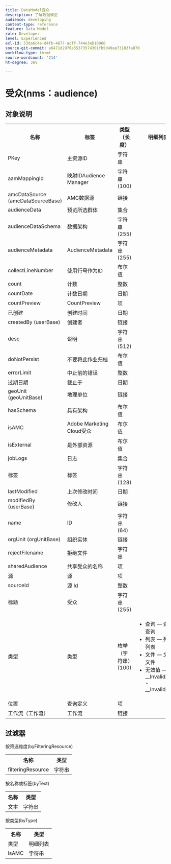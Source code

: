 ```yaml
---
title: DataModel受众
description: 了解数据模型
audience: developing
content-type: reference
feature: Data Model
role: Developer
level: Experienced
exl-id: 53da6c4e-d4fb-4677-acff-744e3eb10960
source-git-commit: a6471d2970a55373574301fb5d49ee73103fa870
workflow-type: tm+mt
source-wordcount: '214'
ht-degree: 36%

---
```


# 受众(nms：audience)

## 对象说明

<table>
               <tr>
                  <th>名称</th>
                  <th>标签</th>
                  <th>类型（长度）</th>
                  <th>明细列表值</th>
               </tr>
               <tr>
                  <td>PKey</td>
                  <td>主资源ID</td>
                  <td>字符串 </td>
                  <td> </td>
               </tr>
               <tr>
                  <td>aamMappingId</td>
                  <td>映射IDAudience Manager</td>
                  <td>字符串(100)</td>
                  <td> </td>
               </tr>
               <tr>
                  <td>amcDataSource (amcDataSourceBase)</td>
                  <td>AMC数据源</td>
                  <td>链接 </td>
                  <td> </td>
               </tr>
               <tr>
                  <td>audienceData</td>
                  <td>预览所选群体</td>
                  <td>集合 </td>
                  <td> </td>
               </tr>
               <tr>
                  <td>audienceDataSchema</td>
                  <td>数据架构</td>
                  <td>字符串(255)</td>
                  <td> </td>
               </tr>
               <tr>
                  <td>audienceMetadata</td>
                  <td>AudienceMetadata</td>
                  <td>字符串(255)</td>
                  <td> </td>
               </tr>
               <tr>
                  <td>collectLineNumber</td>
                  <td>使用行号作为ID</td>
                  <td>布尔值 </td>
                  <td> </td>
               </tr>
               <tr>
                  <td>count</td>
                  <td>计数</td>
                  <td>整数 </td>
                  <td> </td>
               </tr>
               <tr>
                  <td>countDate</td>
                  <td>计数日期</td>
                  <td>日期 </td>
                  <td> </td>
               </tr>
               <tr>
                  <td>countPreview</td>
                  <td>CountPreview</td>
                  <td>项 </td>
                  <td> </td>
               </tr>
               <tr>
                  <td>已创建</td>
                  <td>创建时间</td>
                  <td>日期 </td>
                  <td> </td>
               </tr>
               <tr>
                  <td>createdBy (userBase)</td>
                  <td>创建者</td>
                  <td>链接 </td>
                  <td> </td>
               </tr>
               <tr>
                  <td>desc</td>
                  <td>说明</td>
                  <td>字符串(512)</td>
                  <td> </td>
               </tr>
               <tr>
                  <td>doNotPersist</td>
                  <td>不要将此作业归档</td>
                  <td>布尔值 </td>
                  <td> </td>
               </tr>
               <tr>
                  <td>errorLimit</td>
                  <td>中止前的错误</td>
                  <td>整数 </td>
                  <td> </td>
               </tr>
               <tr>
                  <td>过期日期</td>
                  <td>截止于</td>
                  <td>日期 </td>
                  <td> </td>
               </tr>
               <tr>
                  <td>geoUnit (geoUnitBase)</td>
                  <td>地理单位</td>
                  <td>链接 </td>
                  <td> </td>
               </tr>
               <tr>
                  <td>hasSchema</td>
                  <td>具有架构</td>
                  <td>布尔值 </td>
                  <td> </td>
               </tr>
               <tr>
                  <td>isAMC</td>
                  <td>Adobe Marketing Cloud受众</td>
                  <td>布尔值 </td>
                  <td> </td>
               </tr>
               <tr>
                  <td>isExternal</td>
                  <td>是外部资源</td>
                  <td>布尔值 </td>
                  <td> </td>
               </tr>
               <tr>
                  <td>jobLogs</td>
                  <td>日志</td>
                  <td>集合 </td>
                  <td> </td>
               </tr>
               <tr>
                  <td>标签</td>
                  <td>标签</td>
                  <td>字符串(128)</td>
                  <td> </td>
               </tr>
               <tr>
                  <td>lastModified</td>
                  <td>上次修改时间</td>
                  <td>日期 </td>
                  <td> </td>
               </tr>
               <tr>
                  <td>modifiedBy (userBase)</td>
                  <td>修改人</td>
                  <td>链接 </td>
                  <td> </td>
               </tr>
               <tr>
                  <td>name</td>
                  <td>ID</td>
                  <td>字符串(64)</td>
                  <td> </td>
               </tr>
               <tr>
                  <td>orgUnit (orgUnitBase)</td>
                  <td>组织实体</td>
                  <td>链接 </td>
                  <td> </td>
               </tr>
               <tr>
                  <td>rejectFilename</td>
                  <td>拒绝文件</td>
                  <td>字符串 </td>
                  <td> </td>
               </tr>
               <tr>
                  <td>sharedAudience</td>
                  <td>共享受众的名称</td>
                  <td>项 </td>
                  <td> </td>
               </tr>
               <tr>
                  <td>源</td>
                  <td>源</td>
                  <td>项 </td>
                  <td> </td>
               </tr>
               <tr>
                  <td>sourceId</td>
                  <td>源 Id</td>
                  <td>整数 </td>
                  <td> </td>
               </tr>
               <tr>
                  <td>标题</td>
                  <td>受众</td>
                  <td>字符串(255)</td>
                  <td> </td>
               </tr>
               <tr>
                  <td>类型</td>
                  <td>类型</td>
                  <td>枚举（字符串）(100)</td>
                  <td>
                     <ul>
                        <li>查询 — 查询 — 查询</li>
                        <li>列表 — 列表 — 列表</li>
                        <li>文件 — 文件 — 文件</li>
                        <li>无效值 — __Invalid_value__ - __Invalid_value__</li>
                     </ul>
                  </td>
               </tr>
               <tr>
                  <td>位置</td>
                  <td>查询定义</td>
                  <td>项 </td>
                  <td> </td>
               </tr>
               <tr>
                  <td>工作流（工作流）</td>
                  <td>工作流</td>
                  <td>链接 </td>
                  <td> </td>
               </tr>
            </table>

## 过滤器

按筛选维度(byFilteringResource)

<table>
    <tr>
    <th>名称</th>
    <th>类型</th>
    </tr>
    <tr>
    <td>filteringResource</td>
    <td>字符串</td>
    </tr>
</table>

按名称或标签(byText)

<table>
    <tr>
    <th>名称</th>
    <th>类型</th>
    </tr>
    <tr>
    <td>文本</td>
    <td>字符串</td>
    </tr>
</table>

按类型(byType)

<table>
    <tr>
    <th>名称</th>
    <th>类型</th>
    </tr>
    <tr>
    <td>类型</td>
    <td>明细列表</td>
    </tr>
    <tr>
    <td>isAMC</td>
    <td>字符串</td>
    </tr>
</table>
